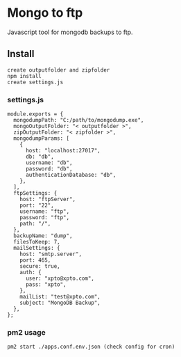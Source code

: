 
# Mongo to ftp
Javascript tool for mongodb backups to ftp.
## Install

    create outputfolder and zipfolder
    npm install
    create settings.js
    
### settings.js
    module.exports = {
      mongodumpPath: "C:/path/to/mongodump.exe",
      mongoOutputFolder: "< outputfolder >",
      zipOutputFolder: "< zipfolder >",
      mongodumpParams: [
        {
          host: "localhost:27017",
          db: "db",
          username: "db",
          password: "db",
          authenticationDatabase: "db",
        },
      ],
      ftpSettings: {
        host: "ftpServer",
        port: "22",
        username: "ftp",
        password: "ftp",
        path: "/",
      },
      backupName: "dump",
      filesToKeep: 7,
      mailSettings: {
        host: "smtp.server",
        port: 465,
        secure: true,
        auth: {
          user: "xpto@xpto.com",
          pass: "xpto",
        },
        mailList: "test@xpto.com",
        subject: "MongoDB Backup",
      },
    };

### pm2 usage

    pm2 start ./apps.conf.env.json (check config for cron)

